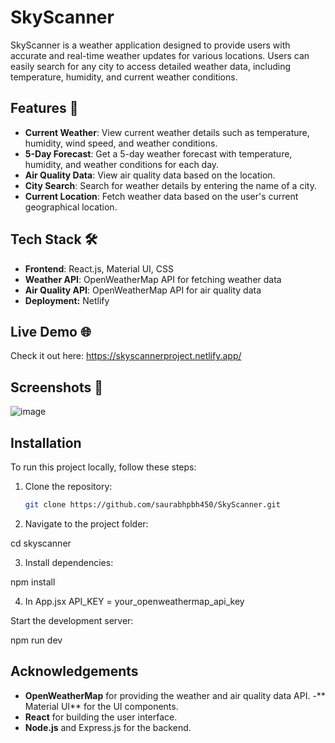 # SkyScanner
SkyScanner is a weather application designed to provide users with accurate and real-time weather updates for various locations. Users can easily search for any city to access detailed weather data, including temperature, humidity, and current weather conditions.


## Features 🚀

- **Current Weather**: View current weather details such as temperature, humidity, wind speed, and weather conditions.
- **5-Day Forecast**: Get a 5-day weather forecast with temperature, humidity, and weather conditions for each day.
- **Air Quality Data**: View air quality data based on the location.
- **City Search**: Search for weather details by entering the name of a city.
- **Current Location**: Fetch weather data based on the user's current geographical location.


## Tech Stack 🛠️

- **Frontend**: React.js, Material UI, CSS
- **Weather API**: OpenWeatherMap API for fetching weather data
- **Air Quality API**: OpenWeatherMap API for air quality data
- **Deployment:** Netlify


## Live Demo 🌐
Check it out here:  https://skyscannerproject.netlify.app/

## Screenshots 📸
![image](https://github.com/user-attachments/assets/41d187dc-d036-46e7-a144-1c713335d100)



## Installation

To run this project locally, follow these steps:

1. Clone the repository:

   ```bash
   git clone https://github.com/saurabhpbh450/SkyScanner.git

2. Navigate to the project folder:

cd skyscanner

3. Install dependencies:

npm install


4. In App.jsx
API_KEY = your_openweathermap_api_key


Start the development server:

npm run dev



## Acknowledgements
- **OpenWeatherMap** for providing the weather and air quality data API.
-** Material UI** for the UI components.
- **React** for building the user interface.
- **Node.js** and Express.js for the backend.
